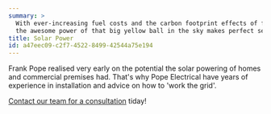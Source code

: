 ```yaml
---
summary: >
  With ever-increasing fuel costs and the carbon footprint effects of fossil fuel burning, harnessing
  the awesome power of that big yellow ball in the sky makes perfect sense.
title: Solar Power
id: a47eec09-c2f7-4522-8499-42544a75e194
---
```

Frank Pope realised very early on the potential the solar powering of homes and commercial premises had.  That's why Pope Electrical have years of experience in installation and advice on how to 'work the grid'.

[Contact our team for a consultation](/contact) tiday!